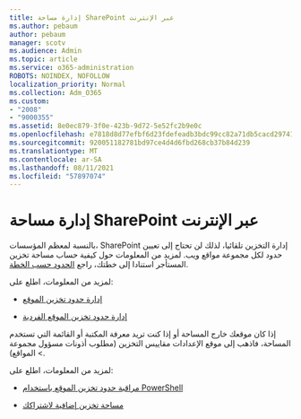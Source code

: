```yaml
---
title: إدارة مساحة SharePoint عبر الإنترنت
ms.author: pebaum
author: pebaum
manager: scotv
ms.audience: Admin
ms.topic: article
ms.service: o365-administration
ROBOTS: NOINDEX, NOFOLLOW
localization_priority: Normal
ms.collection: Adm_O365
ms.custom:
- "2008"
- "9000355"
ms.assetid: 8e0ec879-3f0e-423b-9d72-5e52fc2b9e0c
ms.openlocfilehash: e7818d8d77efbf6d23fdefeadb3bdc99cc82a71db5cacd29741749fa74460a7a
ms.sourcegitcommit: 920051182781bd97ce4d4d6fbd268cb37b84d239
ms.translationtype: MT
ms.contentlocale: ar-SA
ms.lasthandoff: 08/11/2021
ms.locfileid: "57897074"
---
```

# <a name="manage-your-sharepoint-online-storage"></a>إدارة مساحة SharePoint عبر الإنترنت

بالنسبة لمعظم المؤسسات، SharePoint إدارة التخزين تلقائيا، لذلك لن تحتاج إلى تعيين حدود لكل مجموعة مواقع ويب. لمزيد من المعلومات حول كيفية حساب مساحة تخزين المستأجر استنادا إلى خطتك، راجع [الحدود حسب الخطة](https://docs.microsoft.com/office365/servicedescriptions/sharepoint-online-service-description/sharepoint-online-limits?redirectedfrom=MSDN#limits-by-plan).

لمزيد من المعلومات، اطلع على:

- [إدارة حدود تخزين الموقع](https://docs.microsoft.com/sharepoint/manage-site-collection-storage-limits)

- [إدارة حدود تخزين الموقع الفردية](https://docs.microsoft.com/sharepoint/manage-site-collection-storage-limits#manage-individual-site-storage-limits)

إذا كان موقعك خارج المساحة أو إذا كنت تريد معرفة المكتبة أو القائمة التي تستخدم المساحة، فاذهب إلى موقع الإعدادات مقاييس التخزين (مطلوب أذونات مسؤول مجموعة  >   المواقع).

لمزيد من المعلومات، اطلع على:

- [مراقبة حدود تخزين الموقع باستخدام PowerShell](https://docs.microsoft.com/sharepoint/manage-site-collection-storage-limits#monitor-site-storage-limits-by-using-powershell)

- [مساحة تخزين إضافية لاشتراكك](https://docs.microsoft.com/microsoft-365/commerce/add-storage-space) 
  